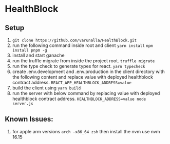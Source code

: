 # HealthBlock

## Setup
1. `git clone https://github.com/varunalla/HealthBlock.git`
2. run the following command inside root and client
`yarn install`
`npm install pnpm -g`
3. install and start ganache
4. run the truffle migrate from inside the project root.
`truffle migrate`
5. run the type check to generate types for react.
`yarn typecheck`
6. create .env.development and .env.production in the client directory with the following content and replace value with deployed healthblock contract address.
`REACT_APP_HEALTHBLOCK_ADDRESS=value`
7. build the client using
`yarn build`
8. run the server with below command  by replacing value with deployed healthblock contract address.
`HEALTHBLOCK_ADDRESS=value node server.js`



## Known Issues:
1. for apple arm versions
`arch -x86_64 zsh`
then install the nvm
use nvm 16.15
